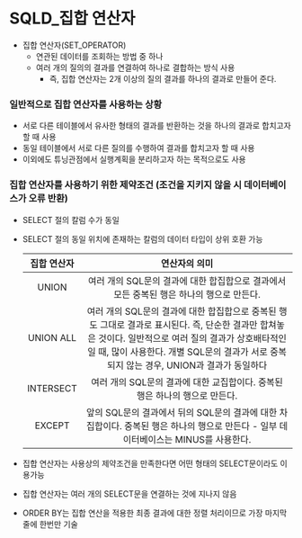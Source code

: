 # SQLD_집합 연산자

- 집합 연산자(SET_OPERATOR)
  - 연관된 데이터를 조회하는 방법 중 하나
  - 여러 개의 질의의 결과를 연결하여 하나로 결합하는 방식 사용
    - 즉, 집합 연산자는 2개 이상의 질의 결과를 하나의 결과로 만들어 준다.



### 일반적으로 집합 연산자를 사용하는 상황

- 서로 다른 테이블에서 유사한 형태의 결과를 반환하는 것을 하나의 결과로 합치고자 할 때 사용
- 동일 테이블에서 서로 다른 질의를 수행하여 결과를 합치고자 할 때 사용
- 이외에도 튜닝관점에서 실행계획을 분리하고자 하는 목적으로도 사용



### 집합 연산자를 사용하기 위한 제약조건 (조건을 지키지 않을 시 데이터베이스가 오류 반환)

- SELECT 절의 칼럼 수가 동일

- SELECT 절의 동일 위치에 존재하는 칼럼의 데이터 타입이 상위 호환 가능

  | 집합 연산자 |                        연산자의 의미                         |
  | :---------: | :----------------------------------------------------------: |
  |    UNION    | 여러 개의 SQL문의 결과에 대한 합집합으로 결과에서 모든 중복된 행은 하나의 행으로 만든다. |
  |  UNION ALL  | 여러 개의 SQL문의 결과에 대한 합집합으로 중복된 행도 그대로 결과로 표시된다. 즉, 단순한 결과만 합쳐놓은 것이다. 일반적으로 여러 질의 결과가 상호배타적인일 때, 많이 사용한다. 개별 SQL문의 결과가 서로 중복되지 않는 경우, UNION과 결과가 동일하다 |
  |  INTERSECT  | 여러 개의 SQL문의 결과에 대한 교집합이다. 중복된 행은 하나의 행으로 만든다. |
  |   EXCEPT    | 앞의 SQL문의 결과에서 뒤의 SQL문의 결과에 대한 차집합이다. 중복된 행은 하나의 행으로 만든다 - 일부 데이터베이스는 MINUS를 사용한다. |



- 집합 연산자는 사용상의 제약조건을 만족한다면 어떤 형태의 SELECT문이라도 이용가능
- 집합 연산자는 여러 개의 SELECT문을 연결하는 것에 지나지 않음
- ORDER BY는 집합 연산을 적용한 최종 결과에 대한 정렬 처리이므로 가장 마지막 줄에 한번만 기술







